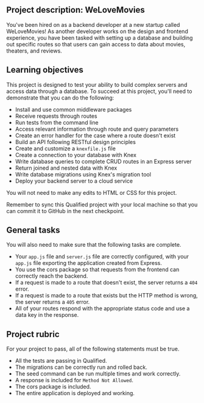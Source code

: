 ## Project description: WeLoveMovies

You've been hired on as a backend developer at a new startup called WeLoveMovies! As another developer works on the design and frontend experience, you have been tasked with setting up a database and building out specific routes so that users can gain access to data about movies, theaters, and reviews.

## Learning objectives

This project is designed to test your ability to build complex servers and access data through a database. To succeed at this project, you'll need to demonstrate that you can do the following:

- Install and use common middleware packages
- Receive requests through routes
- Run tests from the command line
- Access relevant information through route and query parameters
- Create an error handler for the case where a route doesn't exist
- Build an API following RESTful design principles
- Create and customize a `knexfile.js` file
- Create a connection to your database with Knex
- Write database queries to complete CRUD routes in an Express server
- Return joined and nested data with Knex
- Write database migrations using Knex's migration tool
- Deploy your backend server to a cloud service

You will not need to make any edits to HTML or CSS for this project.

Remember to sync this Qualified project with your local machine so that you can commit it to GitHub in the next checkpoint.

## General tasks

You will also need to make sure that the following tasks are complete.

- Your `app.js` file and `server.js` file are correctly configured, with your `app.js` file exporting the application created from Express.
- You use the cors package so that requests from the frontend can correctly reach the backend.
- If a request is made to a route that doesn't exist, the server returns a `404` error.
- If a request is made to a route that exists but the HTTP method is wrong, the server returns a `405` error.
- All of your routes respond with the appropriate status code and use a data key in the response.

## Project rubric

For your project to pass, all of the following statements must be true.

- All the tests are passing in Qualified.
- The migrations can be correctly run and rolled back.
- The seed command can be run multiple times and work correctly.
- A response is included for `Method Not Allowed`.
- The cors package is included.
- The entire application is deployed and working.